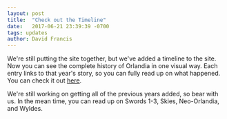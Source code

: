 ```yaml
---
layout: post
title:  "Check out the Timeline"
date:   2017-06-21 23:39:39 -0700
tags: updates
author: David Francis
---
```


We're still putting the site together, but we've added a timeline to the site. Now you can see the complete history of Orlandia in one visual way. Each entry links to that year's story, so you can fully read up on what happened. You can check it out [here](/timeline).

We're still working on getting all of the previous years added, so bear with us. In the mean time, you can read up on Swords 1-3, Skies, Neo-Orlandia, and Wyldes.


